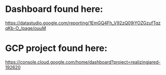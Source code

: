 # Dashboard found here:
https://datastudio.google.com/reporting/1EmGQ4Fh_V92zQ09iYOZGzufTqzqKb-O_/page/ouuM

# GCP project found here: 
https://console.cloud.google.com/home/dashboard?project=realizingjared-192620 
